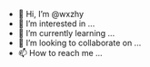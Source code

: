 - 👋 Hi, I’m @wxzhy
- 👀 I’m interested in ...
- 🌱 I’m currently learning ...
- 💞️ I’m looking to collaborate on ...
- 📫 How to reach me ...

<!---
wxzhy/wxzhy is a ✨ special ✨ repository because its `README.md` (this file) appears on your GitHub profile.
You can click the Preview link to take a look at your changes.
--->
